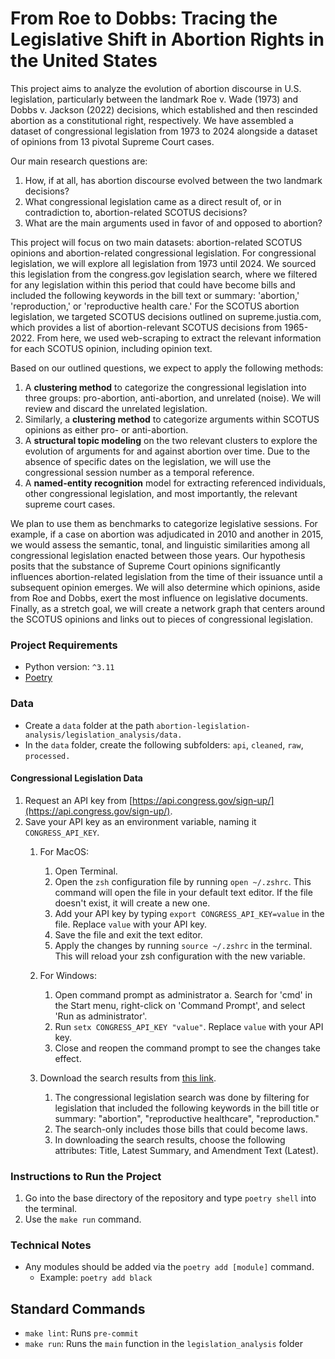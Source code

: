 # From Roe to Dobbs: Tracing the Legislative Shift in Abortion Rights in the United States

This project aims to analyze the evolution of abortion discourse in U.S. legislation, particularly between the landmark
Roe v. Wade (1973) and Dobbs v. Jackson (2022) decisions, which established and then rescinded abortion as a constitutional
right, respectively. We have assembled a dataset of congressional legislation from 1973 to 2024 alongside a dataset of
opinions from 13 pivotal Supreme Court cases.

Our main research questions are:

1. How, if at all, has abortion discourse evolved between the two landmark decisions?
2. What congressional legislation came as a direct result of, or in contradiction to, abortion-related SCOTUS decisions?
3. What are the main arguments used in favor of and opposed to abortion?

This project will focus on two main datasets: abortion-related SCOTUS opinions and abortion-related congressional
legislation. For congressional legislation, we will explore all legislation from 1973 until 2024. We sourced this
legislation from the congress.gov legislation search, where we filtered for any legislation within this period that could
have become bills and included the following keywords in the bill text or summary: 'abortion,' 'reproduction,' or
'reproductive health care.' For the SCOTUS abortion legislation, we targeted SCOTUS decisions outlined on supreme.justia.com,
which provides a list of abortion-relevant SCOTUS decisions from 1965-2022. From here, we used web-scraping to extract the
relevant information for each SCOTUS opinion, including opinion text.

Based on our outlined questions, we expect to apply the following methods:

1. A **clustering method** to categorize the congressional legislation into three groups: pro-abortion, anti-abortion, and unrelated (noise). We will review and discard the unrelated legislation.
2. Similarly, a **clustering method** to categorize arguments within SCOTUS opinions as either pro- or anti-abortion.
3. A **structural topic modeling** on the two relevant clusters to explore the evolution of arguments for and against abortion over time. Due to the absence of specific dates on the legislation, we will use the congressional session number as a temporal reference.
4. A **named-entity recognition** model for extracting referenced individuals, other congressional legislation, and most importantly, the relevant supreme court cases.

We plan to use them as benchmarks to categorize legislative sessions. For example, if a case on abortion was adjudicated
in 2010 and another in 2015, we would assess the semantic, tonal, and linguistic similarities among all congressional
legislation enacted between those years. Our hypothesis posits that the substance of Supreme Court opinions significantly
influences abortion-related legislation from the time of their issuance until a subsequent opinion emerges. We will also
determine which opinions, aside from Roe and Dobbs, exert the most influence on legislative documents. Finally, as a stretch
goal, we will create a network graph that centers around the SCOTUS opinions and links out to pieces of congressional
legislation.

### Project Requirements

- Python version: `^3.11`
- [Poetry](https://python-poetry.org/)

### Data

- Create a `data` folder at the path `abortion-legislation-analysis/legislation_analysis/data.`
- In the `data` folder, create the following subfolders: `api`, `cleaned`, `raw`, `processed.`

#### Congressional Legislation Data

1. Request an API key from [https://api.congress.gov/sign-up/](https://api.congress.gov/sign-up/).
2. Save your API key as an environment variable, naming it `CONGRESS_API_KEY`.
   1. For MacOS:

      1. Open Terminal.
      2. Open the `zsh` configuration file by running `open ~/.zshrc`. This command will open the file in your default text editor. If the file doesn't exist, it will create a new one.
      3. Add your API key by typing `export CONGRESS_API_KEY=value` in the file. Replace `value` with your API key.
      4. Save the file and exit the text editor.
      5. Apply the changes by running `source ~/.zshrc` in the terminal. This will reload your zsh configuration with the new variable.
   2. For Windows:

      1. Open command prompt as administrator a. Search for 'cmd' in the Start menu, right-click on 'Command Prompt', and select 'Run as administrator'.
      2. Run `setx CONGRESS_API_KEY "value"`. Replace `value` with your API key.
      3. Close and reopen the command prompt to see the changes take effect.
   3. Download the search results from [this link](https://www.congress.gov/advanced-search/legislation?congressGroup%5B%5D=0&congresses%5B%5D=118&congresses%5B%5D=117&congresses%5B%5D=116&congresses%5B%5D=115&congresses%5B%5D=114&congresses%5B%5D=113&congresses%5B%5D=112&congresses%5B%5D=111&congresses%5B%5D=110&congresses%5B%5D=109&congresses%5B%5D=108&congresses%5B%5D=107&congresses%5B%5D=106&congresses%5B%5D=105&congresses%5B%5D=104&congresses%5B%5D=103&congresses%5B%5D=102&congresses%5B%5D=101&congresses%5B%5D=100&congresses%5B%5D=99&congresses%5B%5D=98&congresses%5B%5D=97&congresses%5B%5D=96&congresses%5B%5D=95&congresses%5B%5D=94&congresses%5B%5D=93&legislationNumbers=&restrictionType=field&restrictionFields%5B%5D=allBillTitles&restrictionFields%5B%5D=summary&summaryField=billSummary&enterTerms=%22reproductive+health+care%22%2C+%22reproduction%22%2C+%22abortion%22&legislationTypes%5B%5D=hr&legislationTypes%5B%5D=hjres&legislationTypes%5B%5D=s&legislationTypes%5B%5D=sjres&public=true&private=true&chamber=all&actionTerms=&legislativeActionWordVariants=true&dateOfActionOperator=equal&dateOfActionStartDate=&dateOfActionEndDate=&dateOfActionIsOptions=yesterday&dateOfActionToggle=multi&legislativeAction=Any&sponsorState=One&member=&sponsorTypes%5B%5D=sponsor&sponsorTypeBool=OR&dateOfSponsorshipOperator=equal&dateOfSponsorshipStartDate=&dateOfSponsorshipEndDate=&dateOfSponsorshipIsOptions=yesterday&committeeActivity%5B%5D=0&committeeActivity%5B%5D=3&committeeActivity%5B%5D=11&committeeActivity%5B%5D=12&committeeActivity%5B%5D=4&committeeActivity%5B%5D=2&committeeActivity%5B%5D=5&committeeActivity%5B%5D=9&satellite=null&search=&submitted=Submitted).

      1. The congressional legislation search was done by filtering for legislation that included the following keywords in the bill title or summary: "abortion", "reproductive healthcare", "reproduction."
      2. The search-only includes those bills that could become laws.
      3. In downloading the search results, choose the following attributes: Title, Latest Summary, and Amendment Text (Latest).

### Instructions to Run the Project

1. Go into the base directory of the repository and type `poetry shell` into the terminal.
2. Use the `make run` command.

### Technical Notes

- Any modules should be added via the `poetry add [module]` command.
  - Example: `poetry add black`

## Standard Commands

- `make lint`: Runs `pre-commit`
- `make run`: Runs the `main` function in the `legislation_analysis` folder
